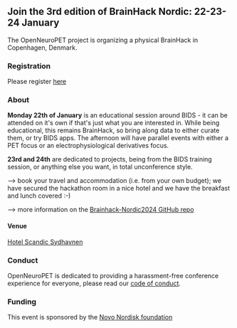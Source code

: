 ## Join the 3rd edition of BrainHack Nordic: 22-23-24 January

The OpenNeuroPET project is organizing a physical BrainHack in Copenhagen, Denmark.

### Registration
Please register [here](https://forms.gle/Qbu8ECafzyE239dE6)

### About

**Monday 22th of January** is an educational session around BIDS - it can be attended on it's own if that's just what you are interested in. While being educational, this remains BrainHack, so bring along data to either curate them, or try BIDS apps. The afternoon will have parallel events with either a PET focus or an electrophysiological derivatives focus.

**23rd and 24th** are dedicated to projects, being from the BIDS training session, or anything else you want, in total unconference style. 

--> book your travel and accommodation (i.e. from your own budget); we have secured the hackathon room in a nice hotel and we have the breakfast and lunch covered :-) 

--> more information on the [Brainhack-Nordic2024 GitHub repo](https://github.com/openneuropet/outreach/blob/main/Brainhack-Nordic2024/README.md)

#### Venue

[Hotel Scandic Sydhavnen](https://www.scandichotels.com/hotels/denmark/copenhagen/scandic-sydhavnen)

### Conduct

OpenNeuroPET is dedicated to providing a harassment-free conference experience for everyone, please read our [code of conduct](https://github.com/openneuropet/outreach/blob/main/Brainhack-Nordic2024/code_of_conduct.md).

### Funding
This event is sponsored by the [Novo Nordisk foundation](https://novonordiskfonden.dk/) 

